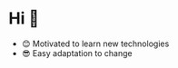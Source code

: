 <h1>Hi 👋</h1>
<ul>
  <li>😊 Motivated to learn new technologies</li>
  <li>😎 Easy adaptation to change</li>
</ul>
